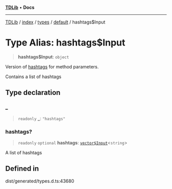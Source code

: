 [**TDLib**](../../../../../../README.md) • **Docs**

***

[TDLib](../../../../../../modules.md) / [index](../../../../../README.md) / [types](../../../README.md) / [default](../README.md) / hashtags$Input

# Type Alias: hashtags$Input

> **hashtags$Input**: `object`

Version of [hashtags](hashtags-1.md) for method parameters.

Contains a list of hashtags

## Type declaration

### \_

> `readonly` **\_**: `"hashtags"`

### hashtags?

> `readonly` `optional` **hashtags**: [`vector$Input`](vector$Input.md)\<`string`\>

A list of hashtags

## Defined in

dist/generated/types.d.ts:43680
